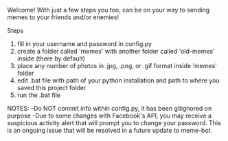 Welcome! With just a few steps you too, can be on your way to sending memes to your friends and/or enemies!

Steps
1. fill in your username and password in config.py
2. create a folder called 'memes' with another folder called 'old-memes' inside (there by default)
3. place any number of photos in .jpg, .png, or .gif format inside 'memes' folder
4. edit .bat file with path of your python installation and path to where you saved this project folder
5. run the .bat file


NOTES:
-Do NOT commit info within config.py, it has been gitignored on purpose
-Due to some changes with Facebook's API, you may receive a suspicious activity alert that will prompt you to change your password. This is an ongoing issue that will be resolved in a future update to meme-bot.
